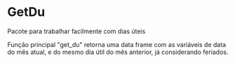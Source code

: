 # GetDu
Pacote para trabalhar facilmente com dias úteis

Função principal "get_du" retorna uma data frame com as variáveis de data do mês atual, e do mesmo dia útil do mês anterior, já considerando feriados.

